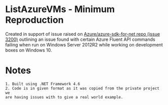 ﻿# ListAzureVMs - Minimum Reproduction

Created in support of issue raised on 
[Azure/azure-sdk-for-net repo (issue 3200)](https://github.com/Azure/azure-sdk-for-net/issues/3200) 
outlining an issue found with certain Azure Fluent API commands failing when 
run on Windows Server 2012R2 while working on development boxes on Windows 10.

# Notes
    1. Built using .NET Framework 4.6
	2. Code is in given format as it was copied from the private project we 
	are having issues with to give a real world example.


